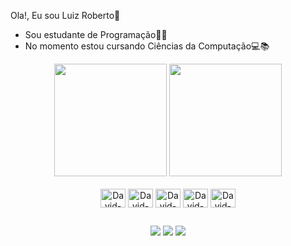 Ola!, Eu sou Luiz Roberto👋

- Sou estudante de Programação👨‍💻
- No momento estou cursando Ciências da Computação💻📚
<div align="center">
 <main>
  <div class="stats" align="center">
<img height="180rem" src="https://github-readme-stats-git-masterrstaa-rickstaa.vercel.app/api?username=LuizRobert33&show_icons=true&rank_icon=github&hide_border=true&theme=dark&bg_color=0d1117&include_all_commits=true&count_private=true"/>
<img height="180rem" src="https://github-readme-stats-git-masterrstaa-rickstaa.vercel.app/api/top-langs/?username=LuizRobert33&hide_border=true&layout=compact&langs_count=6&theme=dark&bg_color=0d1117&include_all_commits=true&count_private=true"/>

  </div>
  <div class="skills" align="center">
</a>
<div style="display: inline_block"><br>
  <img align="center" alt="David-React" height="30" width="40"src="https://cdn.jsdelivr.net/gh/devicons/devicon/icons/html5/html5-original.svg" />
  <img align="center" alt="David-React" height="30" width="40"src="https://cdn.jsdelivr.net/gh/devicons/devicon/icons/css3/css3-original.svg"/>
  <img align="center" alt="David-React" height="30" width="40"src="https://cdn.jsdelivr.net/gh/devicons/devicon/icons/javascript/javascript-original.svg" />
  <img align="center" alt="David-React" height="30" width="40"src="https://cdn.jsdelivr.net/gh/devicons/devicon/icons/python/python-original.svg" />
  <img align="center" alt="David-React" height="30" width="40"src="https://cdn.jsdelivr.net/gh/devicons/devicon/icons/c/c-original.svg" />
  
 ##
  
    
<div> 
  <a href="https://www.instagram.com/luizrobertonobre/" target="_blank"><img src="https://img.shields.io/badge/-Instagram-%23E4405F?style=for-the-badge&logo=instagram&logoColor=white" target="_blank"></a>
  <a href = "mailto:luizrobertonobre@gmail.com"><img src="https://img.shields.io/badge/-Gmail-%23333?style=for-the-badge&logo=gmail&logoColor=white" target="_blank"></a>
  <a href="https://www.linkedin.com/in/luiz-roberto-942567245/" target="_blank"><img src="https://img.shields.io/badge/-LinkedIn-%230077B5?style=for-the-badge&logo=linkedin&logoColor=white" target="_blank"></a> 
  
  
  
</div>

